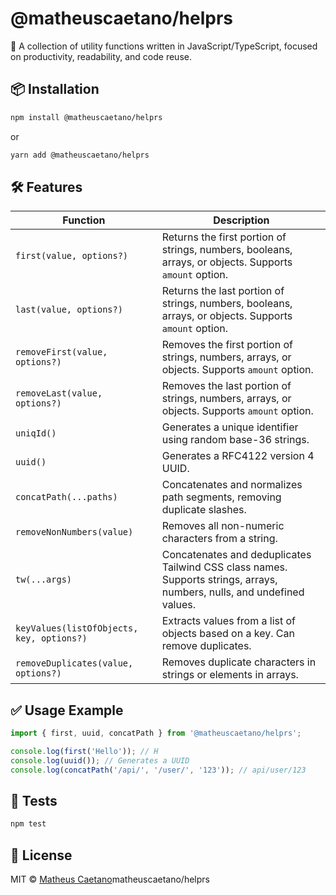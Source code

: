 # @matheuscaetano/helprs


🚀 A collection of utility functions written in JavaScript/TypeScript, focused on productivity, readability, and code reuse.

## 📦 Installation

```bash
npm install @matheuscaetano/helprs
```

or

```bash
yarn add @matheuscaetano/helprs
```

## 🛠️ Features

| Function         | Description |
|------------------|-------------|
| `first(value, options?)` | Returns the first portion of strings, numbers, booleans, arrays, or objects. Supports `amount` option. |
| `last(value, options?)` | Returns the last portion of strings, numbers, booleans, arrays, or objects. Supports `amount` option. |
| `removeFirst(value, options?)` | Removes the first portion of strings, numbers, arrays, or objects. Supports `amount` option. |
| `removeLast(value, options?)` | Removes the last portion of strings, numbers, arrays, or objects. Supports `amount` option. |
| `uniqId()` | Generates a unique identifier using random base-36 strings. |
| `uuid()` | Generates a RFC4122 version 4 UUID. |
| `concatPath(...paths)` | Concatenates and normalizes path segments, removing duplicate slashes. |
| `removeNonNumbers(value)` | Removes all non-numeric characters from a string. |
| `tw(...args)` | Concatenates and deduplicates Tailwind CSS class names. Supports strings, arrays, numbers, nulls, and undefined values. |
| `keyValues(listOfObjects, key, options?)` | Extracts values from a list of objects based on a key. Can remove duplicates. |
| `removeDuplicates(value, options?)` | Removes duplicate characters in strings or elements in arrays. |

## ✅ Usage Example

```ts
import { first, uuid, concatPath } from '@matheuscaetano/helprs';

console.log(first('Hello')); // H
console.log(uuid()); // Generates a UUID
console.log(concatPath('/api/', '/user/', '123')); // api/user/123
```

## 🧪 Tests

```bash
npm test
```

## 📄 License

MIT © [Matheus Caetano](https://lnk.bio/MatheusCaetano)matheuscaetano/helprs
